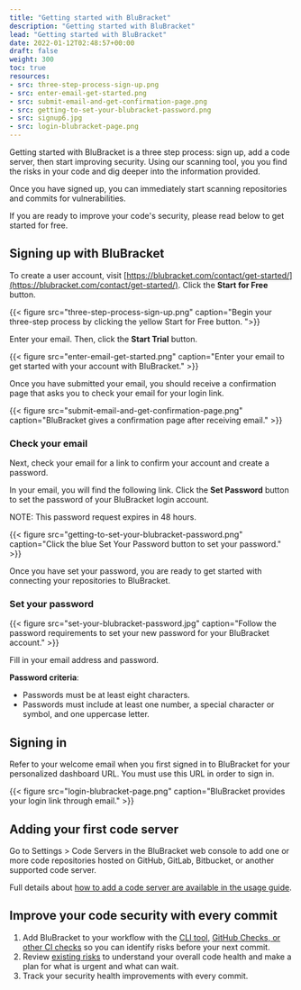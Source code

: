 ```yaml
---
title: "Getting started with BluBracket"
description: "Getting started with BluBracket"
lead: "Getting started with BluBracket"
date: 2022-01-12T02:48:57+00:00
draft: false
weight: 300
toc: true
resources:
- src: three-step-process-sign-up.png
- src: enter-email-get-started.png
- src: submit-email-and-get-confirmation-page.png
- src: getting-to-set-your-blubracket-password.png
- src: signup6.jpg
- src: login-blubracket-page.png
---
```


Getting started with BluBracket is a three step process: sign up, add a code server, then start improving security. Using our scanning tool, you you find the risks in your code and dig deeper into the information provided.

Once you have signed up, you can immediately start scanning repositories and commits for vulnerabilities.

If you are ready to improve your code's security, please read below to get started for free.

## Signing up with BluBracket

To create a user account, visit [https://blubracket.com/contact/get-started/](https://blubracket.com/contact/get-started/). Click the **Start for Free** button.

{{< figure src="three-step-process-sign-up.png" caption="Begin your three-step process by clicking the yellow Start for Free button. ">}}

Enter your email. Then, click the **Start Trial** button.

{{< figure src="enter-email-get-started.png" caption="Enter your email to get started with your account with BluBracket." >}}

Once you have submitted your email, you should receive a confirmation page that asks you to check your email for your login link.  

{{< figure src="submit-email-and-get-confirmation-page.png" caption="BluBracket gives a confirmation page after receiving email." >}}

### Check your email

Next, check your email for a link to confirm your account and create a password.

In your email, you will find the following link. Click the **Set Password** button to set the password of your BluBracket login account.

NOTE: This password request expires in 48 hours.

{{< figure src="getting-to-set-your-blubracket-password.png" caption="Click the blue Set Your Password button to set your password." >}}

Once you have set your password, you are ready to get started with connecting your repositories to BluBracket.

### Set your password

{{< figure src="set-your-blubracket-password.jpg" caption="Follow the password requirements to set your new password for your BluBracket account." >}}

Fill in your email address and password.

**Password criteria**:

- Passwords must be at least eight characters.
- Passwords must include at least one number, a special character or symbol, and one uppercase letter.

## Signing in

Refer to your welcome email when you first signed in to BluBracket for your personalized dashboard URL. You must use this URL in order to sign in.

{{< figure src="login-blubracket-page.png" caption="BluBracket provides your login link through email." >}}

## Adding your first code server

Go to Settings > Code Servers in the BluBracket web console to add one or more code repositories hosted on GitHub, GitLab, Bitbucket, or another supported code server.

Full details about [how to add a code server are available in the usage guide](https://docs.blubracket.com/how-to/add-code-servers/).

## Improve your code security with every commit

1. Add BluBracket to your workflow with the [CLI tool](https://docs.blubracket.com/intro/key-workflows/#preventing-risks-in-code), [GitHub Checks, or other CI checks](https://docs.blubracket.com/intro/key-workflows/#ci-checks) so you can identify risks before your next commit.
2. Review [existing risks](https://docs.blubracket.com/intro/key-workflows/#understanding-and-taking-action-on-existing-risks) to understand your overall code health and make a plan for what is urgent and what can wait.
3. Track your security health improvements with every commit.

